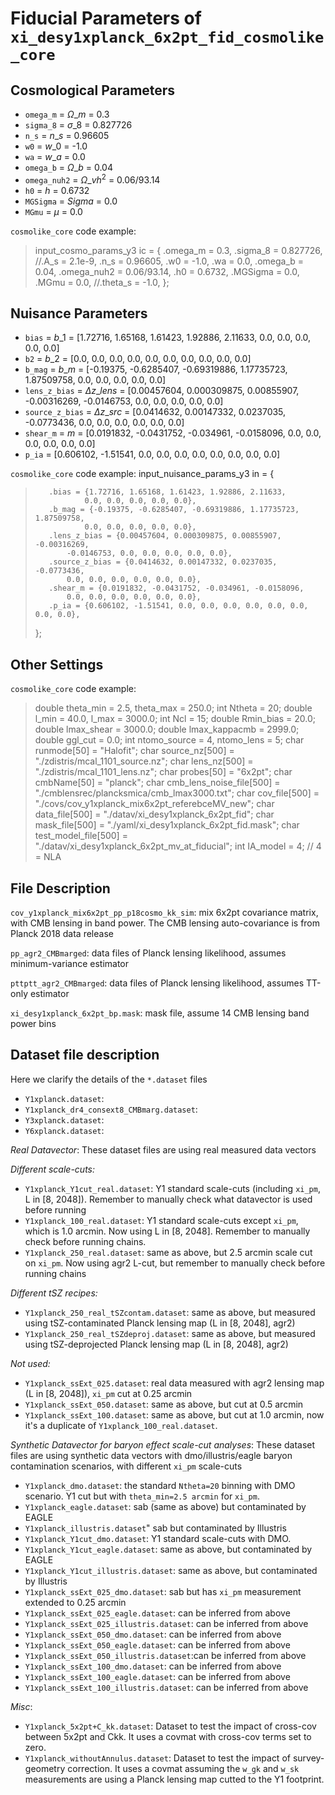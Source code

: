 # Fiducial Parameters of `xi_desy1xplanck_6x2pt_fid_cosmolike_core`

## Cosmological Parameters

- `omega_m` = $\Omega\_m$ = 0.3
- `sigma_8` = $\sigma\_8$ = 0.827726
- `n_s` = $n\_s$ = 0.96605
- `w0` = $w\_0$ = -1.0
- `wa` = $w\_a$ = 0.0
- `omega_b` = $\Omega\_b$ = 0.04
- `omega_nuh2` = $\Omega\_vh^2$ = 0.06/93.14
- `h0` = $h$ = 0.6732
- `MGSigma` = $Sigma$ = 0.0
- `MGmu` = $\mu$ = 0.0

`cosmolike_core` code example:
> input\_cosmo\_params\_y3 ic = {
>        .omega_m = 0.3,
>        .sigma_8 = 0.827726,
>        //.A_s = 2.1e-9,
>        .n_s = 0.96605,
>        .w0 = -1.0,
>        .wa = 0.0,
>        .omega_b = 0.04,
>        .omega_nuh2 = 0.06/93.14,
>        .h0 = 0.6732,
>        .MGSigma = 0.0,
>        .MGmu = 0.0,
>        //.theta_s = -1.0,
>    };

## Nuisance Parameters

- `bias` = $b\_1$ = [1.72716, 1.65168, 1.61423, 1.92886, 2.11633, 0.0, 0.0, 0.0, 0.0, 0.0]
- `b2` = $b\_2$ = [0.0, 0.0, 0.0, 0.0, 0.0, 0.0, 0.0, 0.0, 0.0, 0.0]
- `b_mag` = $b\_m$ = [-0.19375, -0.6285407, -0.69319886, 1.17735723, 1.87509758,  0.0, 0.0, 0.0, 0.0, 0.0]
- `lens_z_bias` = $\Delta z\_{lens}$ = [0.00457604, 0.000309875, 0.00855907, -0.00316269, -0.0146753, 0.0, 0.0, 0.0, 0.0, 0.0]
- `source_z_bias` = $\Delta z\_{src}$ = [0.0414632, 0.00147332, 0.0237035, -0.0773436, 0.0, 0.0, 0.0, 0.0, 0.0, 0.0]
- `shear_m` = $m$ = [0.0191832, -0.0431752, -0.034961, -0.0158096, 0.0, 0.0, 0.0, 0.0, 0.0, 0.0]
- `p_ia` = [0.606102, -1.51541, 0.0, 0.0, 0.0, 0.0, 0.0, 0.0, 0.0, 0.0]

`cosmolike_core` code example:
input_nuisance_params_y3 in = {
>        .bias = {1.72716, 1.65168, 1.61423, 1.92886, 2.11633,
>                0.0, 0.0, 0.0, 0.0, 0.0},
>        .b_mag = {-0.19375, -0.6285407, -0.69319886, 1.17735723, 1.87509758,
>                0.0, 0.0, 0.0, 0.0, 0.0},
>        .lens_z_bias = {0.00457604, 0.000309875, 0.00855907, -0.00316269,
>            -0.0146753, 0.0, 0.0, 0.0, 0.0, 0.0},
>        .source_z_bias = {0.0414632, 0.00147332, 0.0237035, -0.0773436,
>            0.0, 0.0, 0.0, 0.0, 0.0, 0.0},
>        .shear_m = {0.0191832, -0.0431752, -0.034961, -0.0158096,
>            0.0, 0.0, 0.0, 0.0, 0.0, 0.0},
>        .p_ia = {0.606102, -1.51541, 0.0, 0.0, 0.0, 0.0, 0.0, 0.0, 0.0, 0.0},
>    };

## Other Settings

`cosmolike_core` code example:

>    double theta_min = 2.5, theta_max = 250.0;
>    int Ntheta = 20;
>    double l_min = 40.0, l_max = 3000.0;
>    int Ncl = 15;
>    double Rmin_bias = 20.0;
>    double lmax_shear = 3000.0;
>    double lmax_kappacmb = 2999.0;
>    double ggl_cut = 0.0;
>    int ntomo_source = 4, ntomo_lens = 5;
>    char runmode[50] = "Halofit";
>    char source_nz[500] = "./zdistris/mcal_1101_source.nz";
>    char lens_nz[500] = "./zdistris/mcal_1101_lens.nz";
>    char probes[50] = "6x2pt";
>    char cmbName[50] = "planck";
>    char cmb_lens_noise_file[500] = "./cmblensrec/plancksmica/cmb_lmax3000.txt";
>    char cov_file[500] = "./covs/cov_y1xplanck_mix6x2pt_referebceMV_new";
>    char data_file[500] = "./datav/xi_desy1xplanck_6x2pt_fid";
>    char mask_file[500] = "./yaml/xi_desy1xplanck_6x2pt_fid.mask";
>    char test_model_file[500] = "./datav/xi_desy1xplanck_6x2pt_mv_at_fiducial";
>    int IA_model = 4; // 4 = NLA

## File Description

`cov_y1xplanck_mix6x2pt_pp_p18cosmo_kk_sim`: mix 6x2pt covariance matrix, with CMB lensing in band power. The CMB lensing auto-covariance is from Planck 2018 data release

`pp_agr2_CMBmarged`: data files of Planck lensing likelihood, assumes minimum-variance estimator

`pttptt_agr2_CMBmarged`: data files of Planck lensing likelihood, assumes TT-only estimator

`xi_desy1xplanck_6x2pt_bp.mask`: mask file, assume 14 CMB lensing band power bins

## Dataset file description
Here we clarify the details of the `*.dataset` files

- `Y1xplanck.dataset`:
- `Y1xplanck_dr4_consext8_CMBmarg.dataset`:
- `Y3xplanck.dataset`:
- `Y6xplanck.dataset`:

*Real Datavector*: These dataset files are using real measured data vectors

_Different scale-cuts:_

- `Y1xplanck_Y1cut_real.dataset`: Y1 standard scale-cuts (including `xi_pm`, L in [8, 2048]). Remember to manually check what datavector is used before running
- `Y1xplanck_100_real.dataset`: Y1 standard scale-cuts except `xi_pm`, which is 1.0 arcmin. Now using L in [8, 2048]. Remember to manually check before running chains.
- `Y1xplanck_250_real.dataset`: same as above, but 2.5 arcmin scale cut on `xi_pm`. Now using agr2 L-cut, but remember to manually check before running chains

_Different tSZ recipes:_

- `Y1xplanck_250_real_tSZcontam.dataset`: same as above, but measured using tSZ-contaminated Planck lensing map (L in [8, 2048], agr2)
- `Y1xplanck_250_real_tSZdeproj.dataset`: same as above, but measured using tSZ-deprojected Planck lensing map (L in [8, 2048], agr2)

_Not used:_

- `Y1xplanck_ssExt_025.dataset`:  real data measured with agr2 lensing map (L in [8, 2048]), `xi_pm` cut at 0.25 arcmin
- `Y1xplanck_ssExt_050.dataset`: same as above, but cut at 0.5 arcmin
- `Y1xplanck_ssExt_100.dataset`: same as above, but cut at 1.0 arcmin, now it's a duplicate of `Y1xplanck_100_real.dataset`. 

*Synthetic Datavector for baryon effect scale-cut analyses*: These dataset files are using synthetic data vectors with dmo/illustris/eagle baryon contamination scenarios, with different `xi_pm` scale-cuts

- `Y1xplanck_dmo.dataset`: the standard `Ntheta=20` binning with DMO scenario. Y1 cut but with `theta_min=2.5 arcmin` for `xi_pm`.
- `Y1xplanck_eagle.dataset`: sab (same as above) but contaminated by EAGLE 
- `Y1xplanck_illustris.dataset`" sab but contaminated by Illustris
- `Y1xplanck_Y1cut_dmo.dataset`: Y1 standard scale-cuts with DMO.
- `Y1xplanck_Y1cut_eagle.dataset`: same as above, but contaminated by EAGLE
- `Y1xplanck_Y1cut_illustris.dataset`: same as above, but contaminated by Illustris
- `Y1xplanck_ssExt_025_dmo.dataset`: sab but has `xi_pm` measurement extended to 0.25 arcmin
- `Y1xplanck_ssExt_025_eagle.dataset`: can be inferred from above
- `Y1xplanck_ssExt_025_illustris.dataset`: can be inferred from above
- `Y1xplanck_ssExt_050_dmo.dataset`: can be inferred from above
- `Y1xplanck_ssExt_050_eagle.dataset`: can be inferred from above
- `Y1xplanck_ssExt_050_illustris.dataset`:can be inferred from above
- `Y1xplanck_ssExt_100_dmo.dataset`: can be inferred from above
- `Y1xplanck_ssExt_100_eagle.dataset`: can be inferred from above
- `Y1xplanck_ssExt_100_illustris.dataset`: can be inferred from above

*Misc*: 

- `Y1xplanck_5x2pt+C_kk.dataset`: Dataset to test the impact of cross-cov between 5x2pt and Ckk. It uses a covmat with cross-cov terms set to zero.
- `Y1xplanck_withoutAnnulus.dataset`: Dataset to test the impact of survey-geometry correction. It uses a covmat assuming the `w_gk` and `w_sk` measurements are using a Planck lensing map cutted to the Y1 footprint. 

